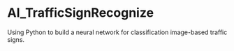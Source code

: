 # AI_TrafficSignRecognize
Using Python to build a neural network for classification image-based traffic signs.
